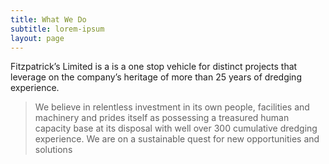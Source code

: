 ```yaml
---
title: What We Do
subtitle: lorem-ipsum
layout: page
---
```

Fitzpatrick’s Limited is a is a one stop vehicle for distinct projects
that leverage on the company’s heritage of more than 25 years of
dredging experience.

> We believe in relentless investment in its own
> people, facilities and machinery and prides itself as possessing a
> treasured human capacity base at its disposal with well over 300
> cumulative dredging experience.
> We are on a sustainable quest for new opportunities and solutions